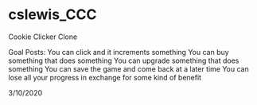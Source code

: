 # cslewis_CCC
Cookie Clicker Clone

Goal Posts: 
You can click and it increments something
You can buy something that does something
You can upgrade something that does something
You can save the game and come back at a later time
You can lose all your progress in exchange for some kind of benefit


3/10/2020

